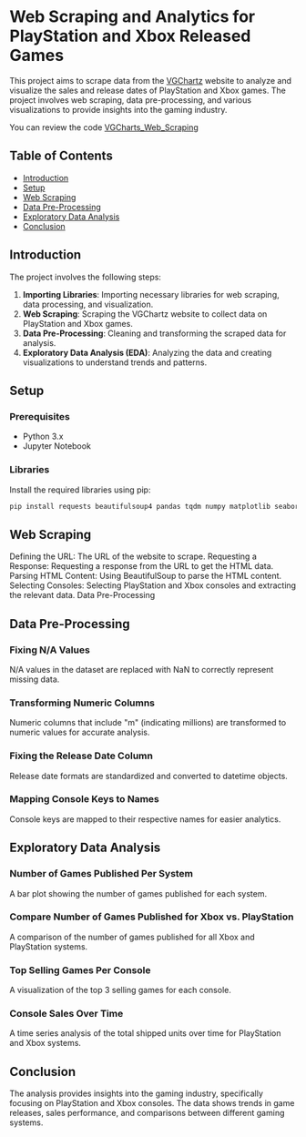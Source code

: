 # Web Scraping and Analytics for PlayStation and Xbox Released Games

This project aims to scrape data from the [VGChartz](https://www.vgchartz.com/) website to analyze and visualize the sales and release dates of PlayStation and Xbox games. The project involves web scraping, data pre-processing, and various visualizations to provide insights into the gaming industry.

You can review the code [VGCharts_Web_Scraping](https://github.com/qfattah/Web-Scraping/blob/master/VGcharts_PS_Xbox_Scrape.ipynb)

## Table of Contents
- [Introduction](#introduction)
- [Setup](#setup)
- [Web Scraping](#web-scraping)
- [Data Pre-Processing](#data-pre-processing)
- [Exploratory Data Analysis](#exploratory-data-analysis)
- [Conclusion](#conclusion)

## Introduction

The project involves the following steps:
1. **Importing Libraries**: Importing necessary libraries for web scraping, data processing, and visualization.
2. **Web Scraping**: Scraping the VGChartz website to collect data on PlayStation and Xbox games.
3. **Data Pre-Processing**: Cleaning and transforming the scraped data for analysis.
4. **Exploratory Data Analysis (EDA)**: Analyzing the data and creating visualizations to understand trends and patterns.

## Setup

### Prerequisites
- Python 3.x
- Jupyter Notebook

### Libraries
Install the required libraries using pip:
```bash
pip install requests beautifulsoup4 pandas tqdm numpy matplotlib seaborn
```
## Web Scraping

Defining the URL: The URL of the website to scrape.
Requesting a Response: Requesting a response from the URL to get the HTML data.
Parsing HTML Content: Using BeautifulSoup to parse the HTML content.
Selecting Consoles: Selecting PlayStation and Xbox consoles and extracting the relevant data.
Data Pre-Processing

## Data Pre-Processing

### Fixing N/A Values
N/A values in the dataset are replaced with NaN to correctly represent missing data.

### Transforming Numeric Columns
Numeric columns that include "m" (indicating millions) are transformed to numeric values for accurate analysis.

### Fixing the Release Date Column
Release date formats are standardized and converted to datetime objects.

### Mapping Console Keys to Names
Console keys are mapped to their respective names for easier analytics.

## Exploratory Data Analysis

### Number of Games Published Per System
A bar plot showing the number of games published for each system.

### Compare Number of Games Published for Xbox vs. PlayStation
A comparison of the number of games published for all Xbox and PlayStation systems.

### Top Selling Games Per Console
A visualization of the top 3 selling games for each console.

### Console Sales Over Time
A time series analysis of the total shipped units over time for PlayStation and Xbox systems.

## Conclusion

The analysis provides insights into the gaming industry, specifically focusing on PlayStation and Xbox consoles. The data shows trends in game releases, sales performance, and comparisons between different gaming systems.
